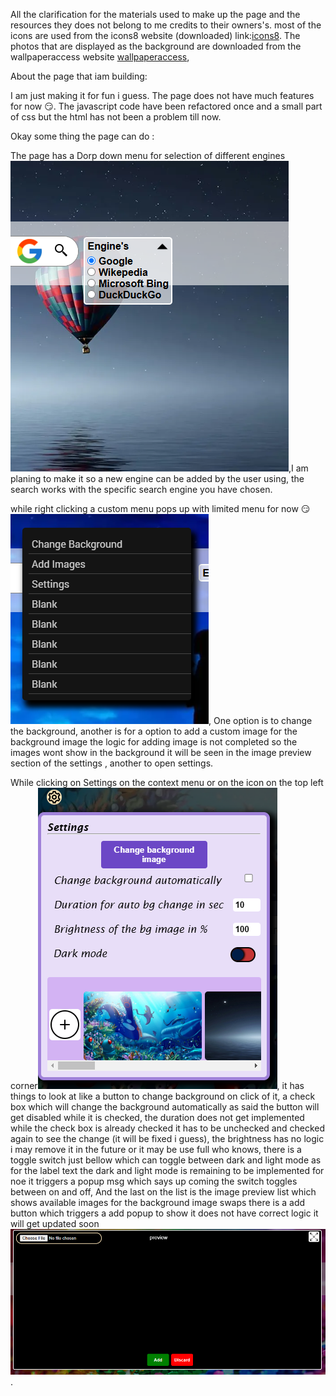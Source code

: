 All the clarification for the materials used to make up the page and the resources 
they does not belong to me credits to their owners's.
most of the icons are used from the icons8 website (downloaded) link:[icons8](https://icons8.com/icons).
The photos that are displayed as the background are downloaded from the wallpaperaccess website [wallpaperaccess](https://wallpaperaccess.com/),


About the page that iam building:

I am just making it for fun i guess.
The page does not have much features for now 😏.
The javascript code have been refactored once and a small part of css but the html has not been a problem till now.


Okay some thing the page can do :

The page has a Dorp down menu for selection of different engines ![engine_drop_down_preview](images/engine_drop_down_preview.png),I am planing to make it so a new engine can be added by the user using, the search works with the specific search engine you have chosen.

while right clicking a custom menu pops up with limited menu for now 😏 ![context menu](images/context_menu_preview.png), One option is to change the background, another is for a option to add a custom image for the background image the logic for adding image is not completed so the images wont show in the background it will be seen in the image preview section of the settings , another to open settings.

While clicking on Settings on the context menu or on the icon on the top left corner![setting](images/settings_preview.png), it has things to look at like a button to change background on click of it, a check box which will change the background automatically as said the button will get disabled while it is checked, the duration does not get implemented while the check box is already checked it has to be unchecked and checked again to see the change (it will be fixed i guess), the brightness has no logic i may remove it in the future or it may be use full who knows, there is a toggle switch just bellow which can toggle between dark and light mode as for the label text the dark and light mode is remaining to be implemented for noe it triggers a popup msg which says up coming the switch toggles between on and off, And the last on the list is the image preview list which shows available images for the background image swaps there is a add button which triggers a add popup to show it does not have correct logic it will get updated soon ![add image](images/image_adding_ui_preview.png). 